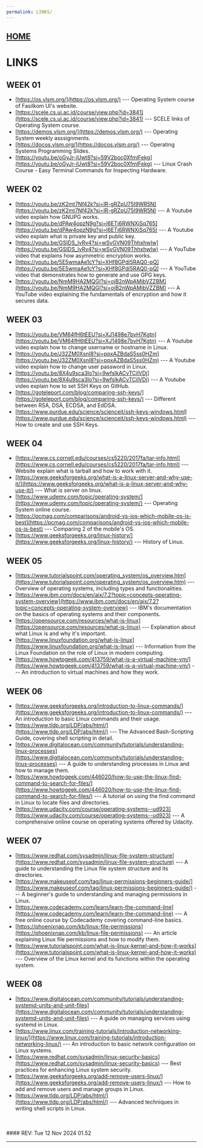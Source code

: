 ```yaml
---
permalink: LINKS/
---
```


## [HOME](../)

# LINKS

## WEEK 01
* [https://os.vlsm.org/](https://os.vlsm.org/) ---
  Operating System course of Fasilkom UI's website.
* [https://scele.cs.ui.ac.id/course/view.php?id=3841](https://scele.cs.ui.ac.id/course/view.php?id=3841) ---
  SCELE links of Operating System course.
* [https://demos.vlsm.org/](https://demos.vlsm.org/) ---
  Operating System weekly asssignments.
* [https://docos.vlsm.org/](https://docos.vlsm.org/) ---
  Operating Systems Programming Slides.
* [https://youtu.be/oGyJr-iUwt8?si=59V2boc0XfmlFekg](https://youtu.be/oGyJr-iUwt8?si=59V2boc0XfmlFekg) ---
  Linux Crash Course - Easy Terminal Commands for Inspecting Hardware.

## WEEK 02
* [https://youtu.be/zK2mt7Nf42k?si=lR-gRZpU75I9WR5N](https://youtu.be/zK2mt7Nf42k?si=lR-gRZpU75I9WR5N) ---
  A Youtube video explain how GNUPG works.
* [https://youtu.be/dPAw4opzN9g?si=l6ETi6RWNXiSq765](https://youtu.be/dPAw4opzN9g?si=l6ETi6RWNXiSq765) ---
  A Youtube video explain what is private key and public key.
* [https://youtu.be/GSIDS_lvRv4?si=wSvGVN09ThhxhwIw](https://youtu.be/GSIDS_lvRv4?si=wSvGVN09ThhxhwIw) ---
  A YouTube video that explains how asymmetric encryption works.
* [https://youtu.be/5E5wmaAe1cY?si=XHf8GPdi5RAQ0-pQ](https://youtu.be/5E5wmaAe1cY?si=XHf8GPdi5RAQ0-pQ) ---
  A YouTube video that demonstrates how to generate and use GPG keys.
* [https://youtu.be/NmM9HA2MQGI?si=ojB2nWpAMibVZZBM](https://youtu.be/NmM9HA2MQGI?si=ojB2nWpAMibVZZBM) ---
  A YouTube video explaining the fundamentals of encryption and how it secures data.
  
## WEEK 03
* [https://youtu.be/VM64fH6tEEU?si=XJ1498e7bvH7Kgtn](https://youtu.be/VM64fH6tEEU?si=XJ1498e7bvH7Kgtn) ---
  A Youtube video explain how to change username or hostname in Linux.
* [https://youtu.be/J32ZM0XsnI8?si=ppxAZBdaS5ss0HZm](https://youtu.be/J32ZM0XsnI8?si=ppxAZBdaS5ss0HZm) ---
  A Youtube video explain how to change user password in Linux.
* [https://youtu.be/8X4u9sca3Io?si=9wfslkACvTCilVDj](https://youtu.be/8X4u9sca3Io?si=9wfslkACvTCilVDj) ---
  A Youtube video explain how to set SSH Keys on GitHub.
* [https://goteleport.com/blog/comparing-ssh-keys/](https://goteleport.com/blog/comparing-ssh-keys/) ---
  Different between RSA, DSA, ECDSA, and EdDSA.
* [https://www.purdue.edu/science/scienceit/ssh-keys-windows.html](https://www.purdue.edu/science/scienceit/ssh-keys-windows.html) ---
  How to create and use SSH Keys.

## WEEK 04
* [https://www.cs.cornell.edu/courses/cs5220/2017fa/tar-info.html](https://www.cs.cornell.edu/courses/cs5220/2017fa/tar-info.html) ---
  Website explain what is tarball and how to work with it.
* [https://www.geeksforgeeks.org/what-is-a-linux-server-and-why-use-it/](https://www.geeksforgeeks.org/what-is-a-linux-server-and-why-use-it/) ---
  What is server on linux.
* [https://www.udemy.com/topic/operating-system/](https://www.udemy.com/topic/operating-system/) ---
  Operating System online course.
* [https://pcmag.com/comparisons/android-vs-ios-which-mobile-os-is-best](https://pcmag.com/comparisons/android-vs-ios-which-mobile-os-is-best) ---
  Comparing 2 of the mobile's OS.
* [https://www.geeksforgeeks.org/linux-history/](https://www.geeksforgeeks.org/linux-history/) ---
  History of Linux.

## WEEK 05
* [https://www.tutorialspoint.com/operating_system/os_overview.htm](https://www.tutorialspoint.com/operating_system/os_overview.htm) ---
  Overview of operating systems, including types and functionalities.
* [https://www.ibm.com/docs/en/aix/7.2?topic=concepts-operating-system-overview](https://www.ibm.com/docs/en/aix/7.2?topic=concepts-operating-system-overview) ---
  IBM's documentation on the basics of operating systems and their components.
* [https://opensource.com/resources/what-is-linux](https://opensource.com/resources/what-is-linux) ---
  Explanation about what Linux is and why it's important.
* [https://www.linuxfoundation.org/what-is-linux](https://www.linuxfoundation.org/what-is-linux) ---
  Information from the Linux Foundation on the role of Linux in modern computing.
* [https://www.howtogeek.com/413759/what-is-a-virtual-machine-vm/](https://www.howtogeek.com/413759/what-is-a-virtual-machine-vm/) ---
  An introduction to virtual machines and how they work.

## WEEK 06
* [https://www.geeksforgeeks.org/introduction-to-linux-commands/](https://www.geeksforgeeks.org/introduction-to-linux-commands/) ---
  An introduction to basic Linux commands and their usage.
* [https://www.tldp.org/LDP/abs/html/](https://www.tldp.org/LDP/abs/html/) ---
  The Advanced Bash-Scripting Guide, covering shell scripting in detail.
* [https://www.digitalocean.com/community/tutorials/understanding-linux-processes](https://www.digitalocean.com/community/tutorials/understanding-linux-processes) ---
  A guide to understanding processes in Linux and how to manage them.
* [https://www.howtogeek.com/446020/how-to-use-the-linux-find-command-to-search-for-files/](https://www.howtogeek.com/446020/how-to-use-the-linux-find-command-to-search-for-files/) ---
  A tutorial on using the find command in Linux to locate files and directories.
* [https://www.udacity.com/course/operating-systems--ud923](https://www.udacity.com/course/operating-systems--ud923) ---
  A comprehensive online course on operating systems offered by Udacity.

## WEEK 07
* [https://www.redhat.com/sysadmin/linux-file-system-structure](https://www.redhat.com/sysadmin/linux-file-system-structure) --- A guide to understanding the Linux file system structure and its directories.
* [https://www.makeuseof.com/tag/linux-permissions-beginners-guide/](https://www.makeuseof.com/tag/linux-permissions-beginners-guide/) --- A beginner's guide to understanding and managing permissions in Linux.
* [https://www.codecademy.com/learn/learn-the-command-line](https://www.codecademy.com/learn/learn-the-command-line) --- A free online course by Codecademy covering command-line basics.
* [https://phoenixnap.com/kb/linux-file-permissions](https://phoenixnap.com/kb/linux-file-permissions) --- An article explaining Linux file permissions and how to modify them.
* [https://www.tutorialspoint.com/what-is-linux-kernel-and-how-it-works](https://www.tutorialspoint.com/what-is-linux-kernel-and-how-it-works) --- Overview of the Linux kernel and its functions within the operating system.

## WEEK 08
* [https://www.digitalocean.com/community/tutorials/understanding-systemd-units-and-unit-files](https://www.digitalocean.com/community/tutorials/understanding-systemd-units-and-unit-files) --- A guide on managing services using systemd in Linux.
* [https://www.linux.com/training-tutorials/introduction-networking-linux/](https://www.linux.com/training-tutorials/introduction-networking-linux/) --- An introduction to basic network configuration on Linux systems.
* [https://www.redhat.com/sysadmin/linux-security-basics](https://www.redhat.com/sysadmin/linux-security-basics) --- Best practices for enhancing Linux system security.
* [https://www.geeksforgeeks.org/add-remove-users-linux/](https://www.geeksforgeeks.org/add-remove-users-linux/) --- How to add and remove users and manage groups in Linux.
* [https://www.tldp.org/LDP/abs/html/](https://www.tldp.org/LDP/abs/html/) ---  Advanced techniques in writing shell scripts in Linux.
<br>
<br>
#### REV: Tue 12 Nov 2024 01.52
<hr>
